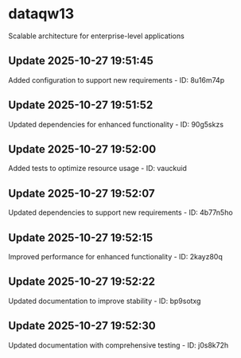 # dataqw13
Scalable architecture for enterprise-level applications

## Update 2025-10-27 19:51:45
Added configuration to support new requirements - ID: 8u16m74p


## Update 2025-10-27 19:51:52
Updated dependencies for enhanced functionality - ID: 90g5skzs


## Update 2025-10-27 19:52:00
Added tests to optimize resource usage - ID: vauckuid


## Update 2025-10-27 19:52:07
Updated dependencies to support new requirements - ID: 4b77n5ho


## Update 2025-10-27 19:52:15
Improved performance for enhanced functionality - ID: 2kayz80q


## Update 2025-10-27 19:52:22
Updated documentation to improve stability - ID: bp9sotxg


## Update 2025-10-27 19:52:30
Updated documentation with comprehensive testing - ID: j0s8k72h

